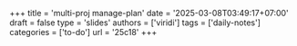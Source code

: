 +++
title = 'multi-proj manage-plan'
date = '2025-03-08T03:49:17+07:00'
draft = false
type = 'slides'
authors = ['viridi']
tags = ['daily-notes']
categories = ['to-do']
url = '25c18'
+++
